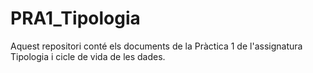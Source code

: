 # PRA1_Tipologia
Aquest repositori conté els documents de la Pràctica 1 de l'assignatura Tipologia i cicle de vida de les dades.

